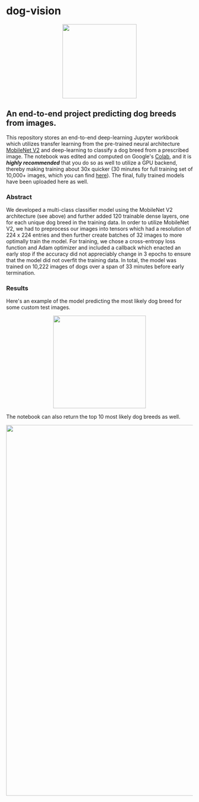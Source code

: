 # dog-vision

<p align = "center">
<img src ="https://user-images.githubusercontent.com/86231828/125239967-c64e0480-e32c-11eb-81a4-5ee0fb85e20a.jpg" width=auto height="200">
</p>

## An end-to-end project predicting dog breeds from images.

This repository stores an end-to-end deep-learning Jupyter workbook which utilizes transfer learning from the pre-trained neural architecture [MobileNet V2](https://tfhub.dev/google/imagenet/mobilenet_v2_130_224/classification/4) and deep-learning to classify a dog breed from a prescribed image.  The notebook was edited and computed on Google's [Colab](https://colab.research.google.com/), and it is _**highly recommended**_ that you do so as well to utilize a GPU backend, thereby making training about 30x quicker (30 minutes for full training set of 10,000+ images, which you can find [here](https://www.kaggle.com/c/dog-breed-identification/)). The final, fully trained models have been uploaded here as well.

### Abstract

We developed a multi-class classifier model using the MobileNet V2 architecture (see above) and further added 120 trainable dense layers, one for each unique dog breed in the training data. In order to utilize MobileNet V2, we had to preprocess our images into tensors which had a resolution of 224 x 224 entries and then further create batches of 32 images to more optimally train the model. For training, we chose a cross-entropy loss function and Adam optimizer and included a callback which enacted an early stop if the accuracy did not appreciably change in 3 epochs to ensure that the model did not overfit the training data. In total, the model was trained on 10,222 images of dogs over a span of 33 minutes before early termination.

### Results

Here's an example of the model predicting the most likely dog breed for some custom test images.

<p align="center">
<img src="https://user-images.githubusercontent.com/86231828/125240031-e2ea3c80-e32c-11eb-8459-fbef774d8f58.jpg" width=auto height="250">
</p>

The notebook can also return the top 10 most likely dog breeds as well.

<p align="center">
<img src="https://user-images.githubusercontent.com/86231828/125259759-f86a6100-e342-11eb-9c54-87db9d10f46e.jpg" width=1000 height=auto>
</p>
